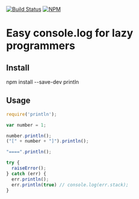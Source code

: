 [![Build Status](https://travis-ci.org/golbin/println.svg?branch=master)](https://travis-ci.org/golbin/println)
[![NPM](https://img.shields.io/npm/v/println.svg)](https://img.shields.io/npm/v/println.svg)

# Easy console.log for lazy programmers

## Install

npm install --save-dev println

## Usage

```js
require('println');

var number = 1;

number.println();
("[" + number + "]").println();

"====".println();

try {
  raiseError();
} catch (err) {
  err.println();
  err.println(true) // console.log(err.stack);
}
```
